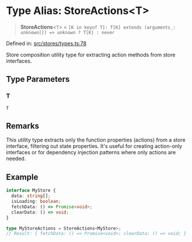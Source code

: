 # Type Alias: StoreActions\<T\>

> **StoreActions**\<`T`\> = `` [K in keyof T]: T[K] extends (arguments_: unknown[]) => unknown ? T[K] : never ``

Defined in: [src/stores/types.ts:78](https://github.com/Nick2bad4u/Uptime-Watcher/blob/dca5483e793478722cd3e6e125cafcec5fc771f0/src/stores/types.ts#L78)

Store composition utility type for extracting action methods from store interfaces.

## Type Parameters

### T

`T`

## Remarks

This utility type extracts only the function properties (actions) from a store
interface, filtering out state properties. It's useful for creating action-only
interfaces or for dependency injection patterns where only actions are needed.

## Example

```typescript
interface MyStore {
  data: string[];
  isLoading: boolean;
  fetchData: () => Promise<void>;
  clearData: () => void;
}

type MyStoreActions = StoreActions<MyStore>;
// Result: { fetchData: () => Promise<void>; clearData: () => void; }
```
